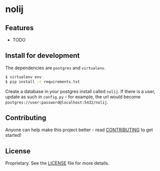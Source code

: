 # nolij

<PROJECT DESCRIPTION>


## Features

* TODO


## Install for development
The dependencies are `postgres` and `virtualenv`.
```bash
$ virtualenv env
$ pip install -r requirements.txt
```

Create a database in your postgres install called `nolij`. If there is a user, update as such in
`config.py` - for example, the url would become `postgres://user:password@localhost:5432/nolij`.


## Contributing
Anyone can help make this project better - read [CONTRIBUTING](CONTRIBUTING.md) to get started!


## License
Proprietary. See the [LICENSE](LICENSE) file for more details.
